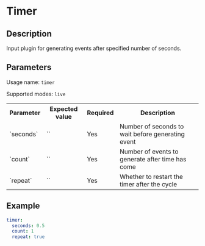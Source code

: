 # Timer

## Description

Input plugin for generating events after specified number of seconds.

## Parameters

Usage name: `timer`

Supported modes: `live`

<table>
    <th>Parameter</th>
    <th>Expected value</th>
    <th>Required</th>
    <th>Description</th>
    <tr>
        <td>`seconds`</td>
        <td>`<float>`</td>
        <td>Yes</td>
        <td>Number of seconds to wait before generating event</td>
    </tr>
    <tr>
        <td>`count`</td>
        <td>`<int>`</td>
        <td>Yes</td>
        <td>Number of events to generate after time has come</td>
    </tr>
    <tr>
        <td>`repeat`</td>
        <td>`<bool>`</td>
        <td>Yes</td>
        <td>Whether to restart the timer after the cycle</td>
    </tr>
</table>

## Example

```yaml
timer:
  seconds: 0.5
  count: 1
  repeat: true
```